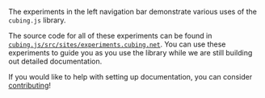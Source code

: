 The experiments in the left navigation bar demonstrate various uses of the `cubing.js` library. 

The source code for all of these experiments can be found in [`cubing.js/src/sites/experiments.cubing.net`](https://github.com/cubing/cubing.js/tree/main/src/sites/experiments.cubing.net). You can use these experiments to guide you as you use the library while we are still building out detailed documentation.

If you would like to help with setting up documentation, you can consider [contributing](http://127.0.0.1:4000/contributing)!